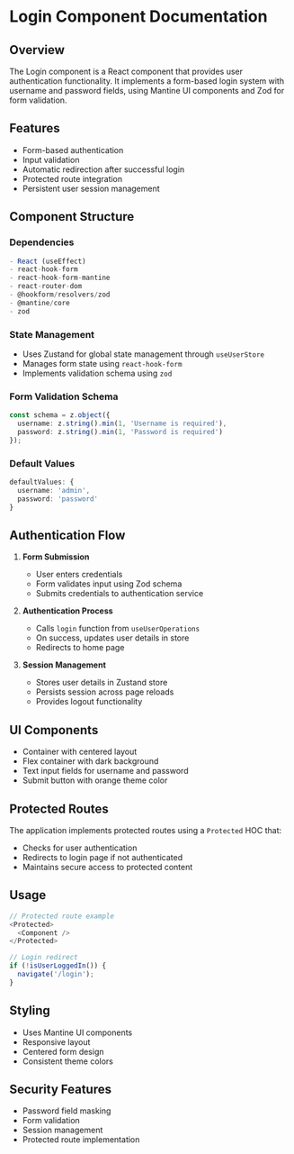 # Login Component Documentation

## Overview
The Login component is a React component that provides user authentication functionality. It implements a form-based login system with username and password fields, using Mantine UI components and Zod for form validation.

## Features
- Form-based authentication
- Input validation
- Automatic redirection after successful login
- Protected route integration
- Persistent user session management

## Component Structure

### Dependencies
```typescript
- React (useEffect)
- react-hook-form
- react-hook-form-mantine
- react-router-dom
- @hookform/resolvers/zod
- @mantine/core
- zod
```

### State Management
- Uses Zustand for global state management through `useUserStore`
- Manages form state using `react-hook-form`
- Implements validation schema using `zod`

### Form Validation Schema
```typescript
const schema = z.object({
  username: z.string().min(1, 'Username is required'),
  password: z.string().min(1, 'Password is required')
});
```

### Default Values
```typescript
defaultValues: {
  username: 'admin',
  password: 'password'
}
```

## Authentication Flow

1. **Form Submission**
   - User enters credentials
   - Form validates input using Zod schema
   - Submits credentials to authentication service

2. **Authentication Process**
   - Calls `login` function from `useUserOperations`
   - On success, updates user details in store
   - Redirects to home page

3. **Session Management**
   - Stores user details in Zustand store
   - Persists session across page reloads
   - Provides logout functionality

## UI Components
- Container with centered layout
- Flex container with dark background
- Text input fields for username and password
- Submit button with orange theme color

## Protected Routes
The application implements protected routes using a `Protected` HOC that:
- Checks for user authentication
- Redirects to login page if not authenticated
- Maintains secure access to protected content

## Usage
```typescript
// Protected route example
<Protected>
  <Component />
</Protected>

// Login redirect
if (!isUserLoggedIn()) {
  navigate('/login');
}
```

## Styling
- Uses Mantine UI components
- Responsive layout
- Centered form design
- Consistent theme colors

## Security Features
- Password field masking
- Form validation
- Session management
- Protected route implementation
